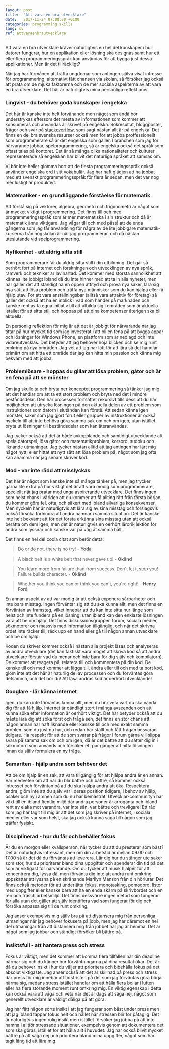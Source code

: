 ```yaml
---
layout: post
title:  "Att vara en bra utvecklare"
date:   2017-11-24 07:00:00 +0100
categories: programming skills
lang: sv
ref: attvaraenbrautvecklare
---
```

Att vara en bra utvecklare kräver naturligtvis en hel del kunskaper i hur datorer fungerar, hur en applikation eller lösning ska designas samt hur ett eller flera programmeringsspråk kan användas för att bygga just dessa applikationer. Men är det tillräckligt?

När jag har förmånen att träffa ungdomar som antingen själva visat intresse för programmering, alternativt fått chansen via skolan, så försöker jag också att prata om de mjuka faktorerna och de mer sociala aspekterna av att vara en bra utvecklare. Det här är naturligtvis mina personliga reflektioner.

### Lingvist - du behöver goda kunskaper i engelska

Det här är kanske inte helt förvånande men något som ändå bör understrykas eftersom det mesta av informationen som kommer att konsumeras och användas är skrivet på engelska. Sökresultat, bloggposter, frågor och svar på [stackoverflow], som sagt nästan allt är på engelska. Det finns en del bra svenska resurser också men för att jobba proffessionellt som programmerare så är det engelska som gäller. I branchen som jag för närvarande jobbar, spelprogrammering, så är engelska också det språk som oftast talas på kontoret. Det är så många olika nationaliteter och kulturer representerade så engelskan har blivit det naturliga språket att samsas om.

Vi bör inte heller glömma bort att de flesta programmeringsspråk också använder engelska ord i sitt vokabulär. Jag har haft glädjen att ha jobbat med ett svenskt programmeringsspråk för flera år sedan, men det var nog mer lustigt är produktivt.

### Matematiker - en grundläggande förståelse för matematik

Att förstå sig på vektorer, algebra, geometri och trigonometri är något som är mycket viktigt i programmering. Det finns till och med programmeringsspråk som är mer matematiska i sin struktur och då är matematik ännu viktigare. Jag vågar till och med påstå att de enda gångerna som jag får användning för några av de lite jobbigare matematik-kurserna från högskolan är när jag programmerar, och då nästan uteslutande vid spelprogrammering.

### Nyfikenhet - att aldrig sitta still

Som programmerare får du aldrig sitta still i din utbildning. Det går så oerhört fort på internet och forskningen och utvecklingen av nya språk, ramverk och tekniker är lavinartad. Det kommer med största sannolikhet att kännas lite jobbigt ibland då du inte hinner med att ta in alla nyheter, men här gäller det att ständigt ha en öppen attityd och prova nya saker, lära sig nya sätt att lösa problem och träffa nya människor som du kan hjälpa eller få hjälp utav. För att vara anställningsbar (alltså vara attraktiv för företag) så gäller det också att ha en inblick i vad som händer på marknaden och kanske rent av ta egna initiativ till att utbilda sig i områden som är aktuella istället för att sitta still och hoppas på att dina kompetenser återigen ska bli aktuella.

En personlig reflektion för mig är att det är jobbigt för närvarande när jag tittar på hur mycket tid som jag investerat i att bli en fena på att bygga appar och lösningar för Windows Phone, en plattform som är nedlagd och inte vidareutvecklas. Det betyder att jag behöver höja blicken och se mig runt omkring på nya områden. Jag vet att jag har lätt för att lära så det handlar primärt om att hitta ett område där jag kan hitta min passion och känna mig bekväm med att jobba.

### Problemlösare - hoppas du gillar att lösa problem, gåtor och är en fena på att se mönster

Om jag skulle ta och bryta ner konceptet programmering så tänker jag mig att det handlar om att ta ett stort problem och bryta ned det i mindre beståndsdelar. Den här processen fortsätter rekursivt tills dess att du har möjligheten att utrycka lösningen på den aktuella delen av ett problem som instruktioner som datorn i slutändan kan förstå. Att sedan känna igen mönster, saker som jag gjort förut eller grupper av instruktioner är också nyckeln till att inte behöva göra samma sak om och om igen, utan istället bryta ut lösningar till beståndsdelar som kan återanvändas.

Jag tycker också att det är både avkopplande och samtidigt utvecklande att spela datorspel, lösa gåtor och matematikproblem, korsord, sudoku och liknande utmaningar. Jag tycker nästan alltid att jag antingen har lärt mig något nytt, eller hittat ett nytt sätt att lösa problem på, något som jag ofta kan anamma när jag senare skriver kod.

### Mod - var inte rädd att misslyckas

Det här är något som kanske inte så många tänker på, men jag trycker gärna lite extra på hur viktigt det är att vara modig som programmerare, speciellt när jag pratar med unga aspirerande utvecklare. Det finns ingen som helst chans i världen att du kommer att få allting rätt från första början, du kommer göra fel, ofta, och säkert med ibland allvarliga konsekvenser. Men nyckeln här är naturligtvis att lära sig av sina misstag och förslagsvis också försöka förhindra att andra hamnar i samma situation. Det är kanske inte helt bekvämt att för det första erkänna sina misstag utan att också berätta om dem igen, men det är naturligtvis en oerhört lärorik lektion för andra som lyssnar och kanske var på väg åt samma håll.

Det finns en hel del coola citat som berör detta:

> Do or do not, there is no try! - **Yoda**

> A black belt is a white belt that never gave up! - **Okänd**

> You learn more from failure than from success. Don't let it stop you! Failure builds character. - **Okänd**

> Whether you think you can or think you can't, you're right! - **Henry Ford**

En annan aspekt av att var modig är att också exponera sårbarheter och inte bara misstag. Ingen förväntar sig att du ska kunna allt, men det finns en förväntan av framsteg, vilket innebär att du kan inte sitta hur länge som helst och inte fundera på en lösning, utan ibland kan den enklaste lösningen vara att be om hjälp. Det finns diskussionsgrupper, forum, sociala medier, sökmotorer och massvis med information tillgänglig, och när det skrivna ordet inte räcker till, räck upp en hand eller gå till någon annan utvecklare och be om hjälp.

Koden du skriver kommer också i nästan alla projekt läsas och analyseras av andra utvecklare (det kan faktiskt vara moget att skriva kod så att andra utvecklare förstår vad du menar och inte bara för dig själv och kompilatorn). De kommer att reagera på, relatera till och kommentera på din kod. De kanske till och med kommer att lägga till, ändra eller till och med ta bort kod, glöm inte att det här är naturlig del av processen och du förväntas göra detsamma, och det bör du! Att läsa andras kod är oerhört utvecklande!

### Googlare - lär känna internet

Igen, du kan inte förväntas kunna allt, men du bör veta vart du ska vända dig för att få hjälp. Internet är oändligt stort i många avseenden och att kunna söka efter information är oerhört viktigt. Det här betyder också att du måste lära dig att söka först och fråga sen, det finns en stor chans att någon annan har haft liknande eller kanske till och med exakt samma problem som du just nu har, och redan har ställt och fått frågan besvarad tidigare. Ha respekt för att de som svarar på frågor i forum gärna vill slippa svara på samma sak om och om igen, då är det bättre att du sätter dig in i sökmotorn som används och försöker ett par gånger att hitta lösningen innan du själv formulera en ny fråga.

### Samariten - hjälp andra som behöver det

Att be om hjälp är en sak, att vara tillgänglig för att hjälpa andra är en annan. Var medveten om att när du blir bättre och bättre, så kommer också intresset och förväntan på att du ska hjälpa andra att öka. Respektera andra, glöm inte att du själv var i deras position tidigare, i behov av hjälp, osäker och ny i ämnen som du nu har bemästrat. Utvecklar-communityn har växt till en ibland fientlig miljö där andra personer är arroganta och ibland rent av elaka mot varandra, var inte sån, var bättre och trevligare! Ett råd som jag har tagit till mig är att det som jag skriver på internet, i sociala medier eller var som helst, ska jag också kunna säga till någon som jag träffar fysiskt.

### Disciplinerad - hur du får och behåller fokus

Är du en morgon eller kvällsperson, när tycker du att du presterar som bäst? Det är naturligtvis intressant, men om din arbetstid är mellan 09.00 och 17.00 så är det då du förväntas att leverera. Lär dig hur du stänger ute saker som stör, hur du prioriterar bland dina uppgifter och spenderar din tid på det som är viktigast för närvarande. Om du tycker att musik hjälper för att koncentrera dig, lyssa då, men förvänta dig inte att andra runt omkring uppskattar att lyssna på en skränande Marilyn Manson från din hörlurar. Det finns också metoder för att underlätta fokus, monotasking, pomodoro, listor med uppgifter eller kanske bara att ha en enda skärm på skrivbordet och en ren och fräsch arbetsmiljö. Det finns dessvärre ingen metod som fungerar för alla utan det gäller att själv identifiera vad som fungerar för dig och försöka anpassa sig till de runt omkring.

Jag anser exempelvis mig själv bra på att distansera mig från personliga utmaningar när jag behöver fokusera på jobb, men jag har däremot en hel del utmaningar från att distansera mig från jobbet när jag är hemma. Det är något som jag jobbar och ständigt försöker bli bättre på.

### Insiktsfull - att hantera press och stress

Fokus är viktigt, men det kommer att komma flera tillfällen när din deadline närmar sig och du känner hur förväntningarna på dina resultat ökar. Det är då du behöver insikt i hur du väljer att prioritera och bibehålla fokus på det absolut viktigaste. Jag anser också att det är skillnad på press och stress där press för mig innebär att tidsfristen på det som jag förväntas göra börjar närma sig, medans stress istället handlar om att hålla flera bollar i luften eller ha flera störande moment runt omkring mig. En viktig egenskap i detta kan också vara att våga och veta när det är dags att säga nej, något som generellt utvecklare är väldigt dåliga på att göra.

Jag har fått någon sorts insikt i att jag fungerar som bäst under press men att jag ibland tappar fokus helt och hållet när stressen blir för påtaglig. Det är naturligtvis ingen rolig insikt men istället försöker jag jobba på att inte hamna i alltför stressade situationer, exempelvis genom att dokumentera det som ska göras, istället för att hålla allt i huvudet. Jag har också blivit mycket bättre på att säga nej och prioritera bland mina uppgifter, något som har tagit lång tid att lära mig.

[stackoverflow]: http://www.stackoverflow.com